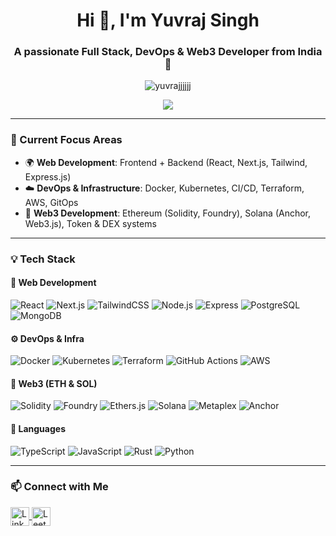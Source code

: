 <h1 align="center">Hi 👋, I'm Yuvraj Singh</h1>
<h3 align="center">A passionate Full Stack, DevOps & Web3 Developer from India 🚀</h3>

<p align="center">
  <img src="https://komarev.com/ghpvc/?username=yuvrajjjjjj&label=Profile%20views&color=0e75b6&style=flat" alt="yuvrajjjjjj" />
</p>

<p align="center">
  <a href="https://github.com/ryo-ma/github-profile-trophy">
    <img src="https://github-profile-trophy.vercel.app/?username=yuvrajnode&theme=tokyonight&row=1&margin-w=10&margin-h=10" />
  </a>
</p>

---

### 🚀 Current Focus Areas

- 🌍 **Web Development**: Frontend + Backend (React, Next.js, Tailwind, Express.js)
- ☁️ **DevOps & Infrastructure**: Docker, Kubernetes, CI/CD, Terraform, AWS, GitOps
- 🔗 **Web3 Development**: Ethereum (Solidity, Foundry), Solana (Anchor, Web3.js), Token & DEX systems

---

### 💡 Tech Stack

#### 🚧 Web Development
![React](https://img.shields.io/badge/-React-black?logo=react&style=flat)
![Next.js](https://img.shields.io/badge/-Next.js-black?logo=next.js&style=flat)
![TailwindCSS](https://img.shields.io/badge/-TailwindCSS-06B6D4?logo=tailwind-css&style=flat)
![Node.js](https://img.shields.io/badge/-Node.js-black?logo=node.js&style=flat)
![Express](https://img.shields.io/badge/-Express-grey?logo=express&style=flat)
![PostgreSQL](https://img.shields.io/badge/-PostgreSQL-336791?logo=postgresql&style=flat)
![MongoDB](https://img.shields.io/badge/-MongoDB-47A248?logo=mongodb&style=flat)

#### ⚙️ DevOps & Infra
![Docker](https://img.shields.io/badge/-Docker-2496ED?logo=docker&style=flat)
![Kubernetes](https://img.shields.io/badge/-Kubernetes-326CE5?logo=kubernetes&style=flat)
![Terraform](https://img.shields.io/badge/-Terraform-7B42BC?logo=terraform&style=flat)
![GitHub Actions](https://img.shields.io/badge/-GitHub%20Actions-2088FF?logo=github-actions&style=flat)
![AWS](https://img.shields.io/badge/-AWS-232F3E?logo=amazon-aws&style=flat)

#### 🔗 Web3 (ETH & SOL)
![Solidity](https://img.shields.io/badge/-Solidity-black?logo=solidity&style=flat)
![Foundry](https://img.shields.io/badge/-Foundry-grey?style=flat)
![Ethers.js](https://img.shields.io/badge/-ethers.js-3C3C3D?logo=ethereum&style=flat)
![Solana](https://img.shields.io/badge/-Solana-9945FF?logo=solana&style=flat)
![Metaplex](https://img.shields.io/badge/-Metaplex-FF5C5C?style=flat)
![Anchor](https://img.shields.io/badge/-Anchor-4F46E5?style=flat)

#### 🧠 Languages
![TypeScript](https://img.shields.io/badge/-TypeScript-3178C6?logo=typescript&style=flat)
![JavaScript](https://img.shields.io/badge/-JavaScript-F7DF1E?logo=javascript&style=flat)
![Rust](https://img.shields.io/badge/-Rust-black?logo=rust&style=flat)
![Python](https://img.shields.io/badge/-Python-3776AB?logo=python&style=flat)

---

### 📫 Connect with Me
<p align="left">
  <a href="https://linkedin.com/in/yuvrajsingh711" target="blank">
    <img align="center" src="https://cdn.jsdelivr.net/npm/simple-icons@v3/icons/linkedin.svg" alt="LinkedIn" height="30" width="30" />
  </a>
  <a href="https://leetcode.com/yuvrajjjjjjj" target="blank">
    <img align="center" src="https://cdn.jsdelivr.net/npm/simple-icons@v3/icons/leetcode.svg" alt="Leetcode" height="30" width="30" />
  </a>
</p>
